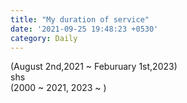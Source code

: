 ```yaml
---
title: "My duration of service"
date: '2021-09-25 19:48:23 +0530'
category: Daily
---
```

(August 2nd,2021 ~ Feburuary 1st,2023)
<br>shs <br>(2000 ~ 2021, 2023 ~ )

